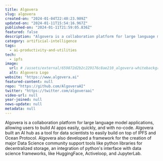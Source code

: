```yaml
---
title: Algovera
slug: algovera
created-on: "2024-01-04T22:40:23.909Z"
updated-on: "2024-01-11T15:54:16.967Z"
published-on: "2024-01-11T21:59:05.836Z"
featured: false
description: "Algovera is a collaboration platform for large language model applications, allowing users to build AI apps easily, quickly, and with no-code."
category: artificial-intelligence
tags:
  - ai-productivity-and-utilities
tech:
  - ipfs
image:
  url: # /assets/external/659872d2b2c229176c8ae210_algovera-whitebackground.png
  alt: Algovera Logo
website: "https://www.algovera.ai"
featured-content: null
repo: "https://github.com/AlgoveraAI"
twitter: "https://twitter.com/algoveraai"
video-url: null
year-joined: null
news-update: null
metadata: null
---
```


Algovera is a collaboration platform for large language model applications, allowing users to build AI apps easily, quickly, and with no-code. Algovera built an AI hub as a tool for data scientists to easily build on top of IPFS and Ocean Protocol. Algovera also developed a framework for the creation of major Data Science community support tools like python libraries for decentralized storage, an integration of python's interface with data science frameworks, like HuggingFace, Activeloop, and JupyterLab.
